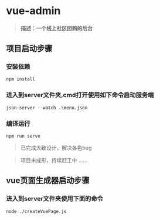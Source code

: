 <!--
 * @Author: sheep669
 * @Description: ReadMe
 * @Date: 2022-06-26 21:29:25
-->
# vue-admin
>#### 描述：一个线上社区团购的后台
## 项目启动步骤
### 安装依赖
```
npm install
```
### 进入到server文件夹,cmd打开使用如下命令启动服务端
```
json-server --watch .\menu.json
```
### 编译运行
```
npm run serve
```

>已完成大致设计，解决各色bug

>项目未成形，持续赶工中 ......

## vue页面生成器启动步骤
### 进入到server文件夹使用下面的命令
```
node ./createVuePage.js
```